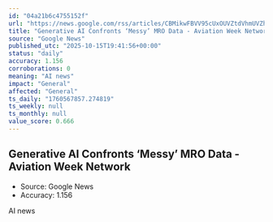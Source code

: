 ```yaml
---
id: "04a21b6c4755152f"
url: "https://news.google.com/rss/articles/CBMikwFBVV95cUxOUVZtdVhmUVZhWjUydlFwYzlZc2JCLUZoenEyVW5qTTlUa0RMcEZLZzBlOV8xWThfS2Z1RWxZdjdRVWZTeXNWU0pHWjUtWGVpNjdMeGVmdXY3UnlHY3pua3BqVDE2ckJISnczdFhWQWVlV2ZRQnM0OTNJRDdxMTVIMTNJemVRYkQ2bktZN0IwRVZCSzA?oc=5"
title: "Generative AI Confronts ‘Messy’ MRO Data - Aviation Week Network"
source: "Google News"
published_utc: "2025-10-15T19:41:56+00:00"
status: "daily"
accuracy: 1.156
corroborations: 0
meaning: "AI news"
impact: "General"
affected: "General"
ts_daily: "1760567857.274819"
ts_weekly: null
ts_monthly: null
value_score: 0.666
---
```

## Generative AI Confronts ‘Messy’ MRO Data - Aviation Week Network

- Source: Google News
- Accuracy: 1.156

AI news
